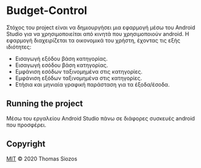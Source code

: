 # Budget-Control

Στόχος του project είναι να δημιουργήσει μια εφαρμογή μέσω του Android Studio
για να χρησιμοποιείται από κινητά που χρησιμοποιούν android. Η εφαρμογή
διαχειρίζεται τα οικονομικά του χρήστη, έχοντας τις εξής ιδιότητες:
* Εισαγωγή εξόδου βάση κατηγορίας.
* Εισαγωγή εσόδου βάση κατηγορίας.
* Εμφάνιση εσόδων ταξινομημένα στις κατηγορίες.
* Εμφάνιση εξόδων ταξινομημένα στις κατηγορίες.
* Ετήσια και μηνιαία γραφική παράσταση για τα έξοδα/έσοδα.

## Running the project

Μέσω του εργαλείου Android Studio πάνω σε διάφορες συσκευές android που προσφέρει.

## Copyright
[MIT](https://github.com/SiozosThomas/Budget-Control/blob/master/LICENSE) © 2020 Thomas Siozos
